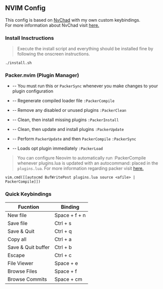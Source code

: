 ## NVIM Config

This config is based on [NvChad](https://github.com/siduck76/NvChad) with my own custom keybindings.
<br>
For more information about NvChad visit [here.](https://github.com/siduck76/NvChad/wiki#clone-my-setup)


### Install Insctructions

> Execute the install script and everything should be installed fine by following the onscreen instructions.

```
./install.sh
```


### Packer.nvim (Plugin Manager)

* -- You must run this or `PackerSync` whenever you make changes to your plugin configuration

* -- Regenerate compiled loader file
`:PackerCompile`

* -- Remove any disabled or unused plugins
`:PackerClean`

* -- Clean, then install missing plugins
`:PackerInstall`

* -- Clean, then update and install plugins
`:PackerUpdate`

* -- Perform `PackerUpdate` and then `PackerCompile`
`:PackerSync`

* -- Loads opt plugin immediately
`:PackerLoad `

> You can configure Neovim to automatically run :PackerCompile whenever plugins.lua is updated with an autocommand: placed in the `plugins.lua`.
For more information regarding packer visit [here.](https://github.com/wbthomason/packer.nvim)
```
vim.cmd([[autocmd BufWritePost plugins.lua source <afile> | PackerCompile]])
```

### Quick Keybindings

| Fucntion     | Binding        |
|--------------|----------------|
| New file     | Space + f + n  |
| Save file    | Ctrl + s       |
| Save & Quit  | Ctrl + q       |
| Copy all   | Ctrl + a      |
| Save & Quit buffer   | Ctrl + b       |
| Escape  | Ctrl + c       |
| File Viewer  | Space + e      |
| Browse Files | Space + f      |
| Browse Commits | Space + cm      |
